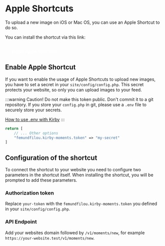 # Apple Shortcuts

To upload a new image on iOS or Mac OS, you can use an Apple Shortcut to do so.

You can install the shortcut via this link:

<div class="button-wrap">
<a href="https://www.icloud.com/shortcuts/1eb3579fde83406795532347e00fcb06" class="button" target="_blank">Install Apple Shortcut</a>
</div>



## Enable Apple Shortcut

If you want to enable the usage of Apple Shortcuts to upload new images, you have to set a secret in your `site/config/config.php`. This secret protects your website, so only you can upload images to your feed.

:::warning Caution!
Do not make this token public. Don't commit it to a git repository. If you store your `config.php` in git, please use a `.env` file to securely store your secrets. 

[How to use .env with Kirby](https://github.com/bnomei/kirby3-dotenv)
:::

```php
return [
	// ... Other options
	"femundfilou.kirby-moments.token" => "my-secret"
]
```

## Configuration of the shortcut

To connect the shortcut to your website you need to configure two parameters in the shortcut itself. When installing the shortcut, you will be prompted to add these parameters. 

### Authorization token

Replace `your-token` with the `femundfilou.kirby-moments.token` you defined in your `site/config/config.php`. 

### API Endpoint

Add your websites domain followed by `/v1/moments/new`, for example `https://your-website.test/v1/moments/new`.


<style>
	a.button {
		background: var(--vp-c-brand);
		color: #fff;
		padding: 0.75em 1.5em;
		text-decoration: none;
		border-radius: 40px;
		font-weight: 600;
		font-size: 14px;
	}
	a.button:hover, a.button:focus-visible {
		background: var(--vp-c-brand-2);
		color: #fff;
	}
	.button-wrap {
		padding: 1rem 0 0 0;
	}
</style>